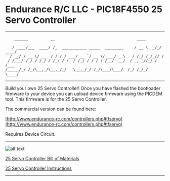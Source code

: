 # Endurance R/C LLC - PIC18F4550 25 Servo Controller
---------------------------------------------------------------------------------------------------------------
        ______          __                                    ____     ________
       / ____/___  ____/ /_  ___________ _____  ________     / __ \  _/_/ ____/
      / __/ / __ \/ __  / / / / ___/ __ `/ __ \/ ___/ _ \   / /_/ /_/_// /     
     / /___/ / / / /_/ / /_/ / /  / /_/ / / / / /__/  __/  / _, _//_/ / /___   
    /_____/_/ /_/\__,_/\__,_/_/   \__,_/_/ /_/\___/\___/  /_/ /_/_/   \____/   

---------------------------------------------------------------------------------------------------------------

Build your own 25 Servo Controller! Once you have flashed the bootloader firmware to your device you can 
  upload device firmware using the PICDEM tool. This firmware is for the 25 Servo Controller.

The commercial version can be found here:

[http://www.endurance-rc.com/controllers.php#tfservo](http://www.endurance-rc.com/controllers.php#tfservo)

Requires Device Circuit.

---------------------------------------------------------------------------------------------------------------

![alt text](https://github.com/endurancerc/PIC18F4550-PCTx/blob/main/dx6i_PCTx.jpg?raw=true)

[25 Servo Controller Bill of Materials](https://github.com/endurancerc/PIC18F4550-25ServoController/blob/main/25_Servo_Controller_BOM.csv)

[25 Servo Controller Instructions](https://github.com/endurancerc/PIC18F4550-PCTx/blob/main/25_servo_controller_v1.2_instructions.pdf)

---------------------------------------------------------------------------------------------------------------
